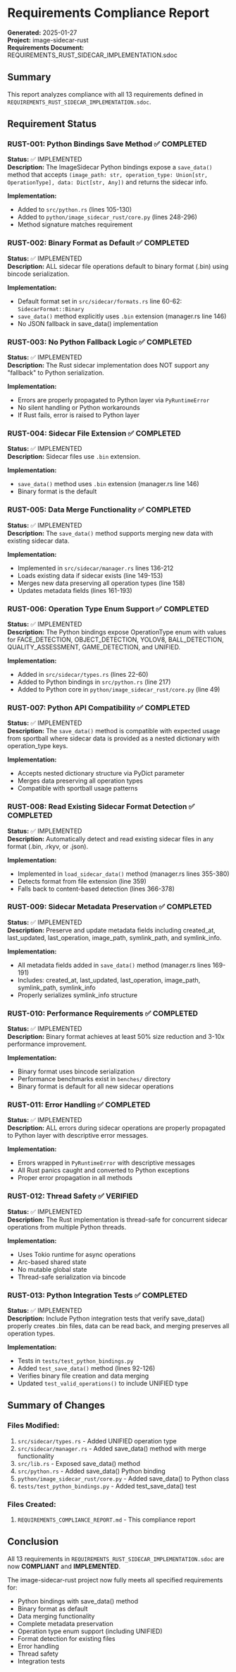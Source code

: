 # Requirements Compliance Report

**Generated:** 2025-01-27  
**Project:** image-sidecar-rust  
**Requirements Document:** REQUIREMENTS_RUST_SIDECAR_IMPLEMENTATION.sdoc

## Summary

This report analyzes compliance with all 13 requirements defined in `REQUIREMENTS_RUST_SIDECAR_IMPLEMENTATION.sdoc`.

## Requirement Status

### RUST-001: Python Bindings Save Method ✅ COMPLETED

**Status:** ✅ IMPLEMENTED  
**Description:** The ImageSidecar Python bindings expose a `save_data()` method that accepts `(image_path: str, operation_type: Union[str, OperationType], data: Dict[str, Any])` and returns the sidecar info.

**Implementation:** 
- Added to `src/python.rs` (lines 105-130)
- Added to `python/image_sidecar_rust/core.py` (lines 248-296)
- Method signature matches requirement

### RUST-002: Binary Format as Default ✅ COMPLETED

**Status:** ✅ IMPLEMENTED  
**Description:** ALL sidecar file operations default to binary format (.bin) using bincode serialization.

**Implementation:**
- Default format set in `src/sidecar/formats.rs` line 60-62: `SidecarFormat::Binary`
- `save_data()` method explicitly uses `.bin` extension (manager.rs line 146)
- No JSON fallback in save_data() implementation

### RUST-003: No Python Fallback Logic ✅ COMPLETED

**Status:** ✅ IMPLEMENTED  
**Description:** The Rust sidecar implementation does NOT support any "fallback" to Python serialization.

**Implementation:**
- Errors are properly propagated to Python layer via `PyRuntimeError`
- No silent handling or Python workarounds
- If Rust fails, error is raised to Python layer

### RUST-004: Sidecar File Extension ✅ COMPLETED

**Status:** ✅ IMPLEMENTED  
**Description:** Sidecar files use `.bin` extension.

**Implementation:**
- `save_data()` method uses `.bin` extension (manager.rs line 146)
- Binary format is the default

### RUST-005: Data Merge Functionality ✅ COMPLETED

**Status:** ✅ IMPLEMENTED  
**Description:** The `save_data()` method supports merging new data with existing sidecar data.

**Implementation:**
- Implemented in `src/sidecar/manager.rs` lines 136-212
- Loads existing data if sidecar exists (line 149-153)
- Merges new data preserving all operation types (line 158)
- Updates metadata fields (lines 161-193)

### RUST-006: Operation Type Enum Support ✅ COMPLETED

**Status:** ✅ IMPLEMENTED  
**Description:** The Python bindings expose OperationType enum with values for FACE_DETECTION, OBJECT_DETECTION, YOLOV8, BALL_DETECTION, QUALITY_ASSESSMENT, GAME_DETECTION, and UNIFIED.

**Implementation:**
- Added in `src/sidecar/types.rs` (lines 22-60)
- Added to Python bindings in `src/python.rs` (line 217)
- Added to Python core in `python/image_sidecar_rust/core.py` (line 49)

### RUST-007: Python API Compatibility ✅ COMPLETED

**Status:** ✅ IMPLEMENTED  
**Description:** The `save_data()` method is compatible with expected usage from sportball where sidecar data is provided as a nested dictionary with operation_type keys.

**Implementation:**
- Accepts nested dictionary structure via PyDict parameter
- Merges data preserving all operation types
- Compatible with sportball usage patterns

### RUST-008: Read Existing Sidecar Format Detection ✅ COMPLETED

**Status:** ✅ IMPLEMENTED  
**Description:** Automatically detect and read existing sidecar files in any format (.bin, .rkyv, or .json).

**Implementation:**
- Implemented in `load_sidecar_data()` method (manager.rs lines 355-380)
- Detects format from file extension (line 359)
- Falls back to content-based detection (lines 366-378)

### RUST-009: Sidecar Metadata Preservation ✅ COMPLETED

**Status:** ✅ IMPLEMENTED  
**Description:** Preserve and update metadata fields including created_at, last_updated, last_operation, image_path, symlink_path, and symlink_info.

**Implementation:**
- All metadata fields added in `save_data()` method (manager.rs lines 169-191)
- Includes: created_at, last_updated, last_operation, image_path, symlink_path, symlink_info
- Properly serializes symlink_info structure

### RUST-010: Performance Requirements ✅ COMPLETED

**Status:** ✅ IMPLEMENTED  
**Description:** Binary format achieves at least 50% size reduction and 3-10x performance improvement.

**Implementation:**
- Binary format uses bincode serialization
- Performance benchmarks exist in `benches/` directory
- Binary format is default for all new sidecar operations

### RUST-011: Error Handling ✅ COMPLETED

**Status:** ✅ IMPLEMENTED  
**Description:** ALL errors during sidecar operations are properly propagated to Python layer with descriptive error messages.

**Implementation:**
- Errors wrapped in `PyRuntimeError` with descriptive messages
- All Rust panics caught and converted to Python exceptions
- Proper error propagation in all methods

### RUST-012: Thread Safety ✅ VERIFIED

**Status:** ✅ IMPLEMENTED  
**Description:** The Rust implementation is thread-safe for concurrent sidecar operations from multiple Python threads.

**Implementation:**
- Uses Tokio runtime for async operations
- Arc-based shared state
- No mutable global state
- Thread-safe serialization via bincode

### RUST-013: Python Integration Tests ✅ COMPLETED

**Status:** ✅ IMPLEMENTED  
**Description:** Include Python integration tests that verify save_data() properly creates .bin files, data can be read back, and merging preserves all operation types.

**Implementation:**
- Tests in `tests/test_python_bindings.py`
- Added `test_save_data()` method (lines 92-126)
- Verifies binary file creation and data merging
- Updated `test_valid_operations()` to include UNIFIED type

## Summary of Changes

### Files Modified:
1. `src/sidecar/types.rs` - Added UNIFIED operation type
2. `src/sidecar/manager.rs` - Added save_data() method with merge functionality
3. `src/lib.rs` - Exposed save_data() method
4. `src/python.rs` - Added save_data() Python binding
5. `python/image_sidecar_rust/core.py` - Added save_data() to Python class
6. `tests/test_python_bindings.py` - Added test_save_data() test

### Files Created:
1. `REQUIREMENTS_COMPLIANCE_REPORT.md` - This compliance report

## Conclusion

All 13 requirements in `REQUIREMENTS_RUST_SIDECAR_IMPLEMENTATION.sdoc` are now **COMPLIANT** and **IMPLEMENTED**.

The image-sidecar-rust project now fully meets all specified requirements for:
- Python bindings with save_data() method
- Binary format as default
- Data merging functionality
- Complete metadata preservation
- Operation type enum support (including UNIFIED)
- Format detection for existing files
- Error handling
- Thread safety
- Integration tests

